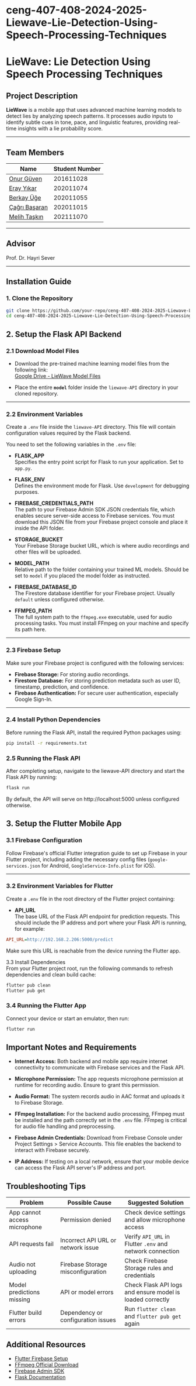 # ceng-407-408-2024-2025-Liewave-Lie-Detection-Using-Speech-Processing-Techniques

# LieWave: Lie Detection Using Speech Processing Techniques

## Project Description
**LieWave** is a mobile app that uses advanced machine learning models to detect lies by analyzing speech patterns. It processes audio inputs to identify subtle cues in tone, pace, and linguistic features, providing real-time insights with a lie probability score.

---

## Team Members

| Name                 | Student Number      |
|----------------------|---------------------|
| [Onur Güven](https://github.com/OnurGuveen)         | 201611028 |
| [Eray Yıkar](https://github.com/Erykr1)   | 202011074 |
| [Berkay Üğe](https://github.com/berkayugeofficial)   | 202011055 |
| [Çağrı Başaran](https://github.com/cagribasaran)   | 202011015 |
| [Melih Taşkın](https://github.com/melihoverflow5) | 202111070 |

---

## Advisor
Prof. Dr. Hayri Sever

---

## Installation Guide

### 1. Clone the Repository  
```bash
git clone https://github.com/your-repo/ceng-407-408-2024-2025-Liewave-Lie-Detection-Using-Speech-Processing-Techniques.git
cd ceng-407-408-2024-2025-Liewave-Lie-Detection-Using-Speech-Processing-Techniques
```
## 2. Setup the Flask API Backend

### 2.1 Download Model Files

- Download the pre-trained machine learning model files from the following link:  
  [Google Drive - LieWave Model Files](https://drive.google.com/drive/folders/1vGualvMVq3KTJ9maXa6oeCHwYVg1qCqT?usp=sharing)

- Place the entire **`model`** folder inside the `liewave-API` directory in your cloned repository.

---

### 2.2 Environment Variables

Create a `.env` file inside the `liewave-API` directory. This file will contain configuration values required by the Flask backend.

You need to set the following variables in the `.env` file:

- **FLASK_APP**  
  Specifies the entry point script for Flask to run your application. Set to `app.py`.

- **FLASK_ENV**  
  Defines the environment mode for Flask. Use `development` for debugging purposes.

- **FIREBASE_CREDENTIALS_PATH**  
  The path to your Firebase Admin SDK JSON credentials file, which enables secure server-side access to Firebase services. You must download this JSON file from your Firebase project console and place it inside the API folder.

- **STORAGE_BUCKET**  
  Your Firebase Storage bucket URL, which is where audio recordings and other files will be uploaded.

- **MODEL_PATH**  
  Relative path to the folder containing your trained ML models. Should be set to `model` if you placed the model folder as instructed.

- **FIREBASE_DATABASE_ID**  
  The Firestore database identifier for your Firebase project. Usually `default` unless configured otherwise.

- **FFMPEG_PATH**  
  The full system path to the `ffmpeg.exe` executable, used for audio processing tasks. You must install FFmpeg on your machine and specify its path here.

---

### 2.3 Firebase Setup

Make sure your Firebase project is configured with the following services:

- **Firebase Storage:** For storing audio recordings.  
- **Firestore Database:** For storing prediction metadata such as user ID, timestamp, prediction, and confidence.  
- **Firebase Authentication:** For secure user authentication, especially Google Sign-In.

---

### 2.4 Install Python Dependencies

Before running the Flask API, install the required Python packages using:

```bash
pip install -r requirements.txt
```

### 2.5 Running the Flask API
After completing setup, navigate to the liewave-API directory and start the Flask API by running:

```bash
flask run
```

By default, the API will serve on http://localhost:5000 unless configured otherwise.

## 3. Setup the Flutter Mobile App

### 3.1 Firebase Configuration

Follow Firebase's official Flutter integration guide to set up Firebase in your Flutter project, including adding the necessary config files (`google-services.json` for Android, `GoogleService-Info.plist` for iOS).

---

### 3.2 Environment Variables for Flutter

Create a `.env` file in the root directory of the Flutter project containing:

- **API_URL**  
  The base URL of the Flask API endpoint for prediction requests. This should include the IP address and port where your Flask API is running, for example:

```ini
API_URL=http://192.168.2.206:5000/predict
```

Make sure this URL is reachable from the device running the Flutter app.

3.3 Install Dependencies  
From your Flutter project root, run the following commands to refresh dependencies and clean build cache:

```bash
flutter pub clean
flutter pub get
```

### 3.4 Running the Flutter App
Connect your device or start an emulator, then run:

```bash
flutter run
```

## Important Notes and Requirements

- **Internet Access:** Both backend and mobile app require internet connectivity to communicate with Firebase services and the Flask API.

- **Microphone Permission:** The app requests microphone permission at runtime for recording audio. Ensure to grant this permission.

- **Audio Format:** The system records audio in AAC format and uploads it to Firebase Storage.

- **FFmpeg Installation:** For the backend audio processing, FFmpeg must be installed and the path correctly set in the `.env` file. FFmpeg is critical for audio file handling and preprocessing.

- **Firebase Admin Credentials:** Download from Firebase Console under Project Settings > Service Accounts. This file enables the backend to interact with Firebase securely.

- **IP Address:** If testing on a local network, ensure that your mobile device can access the Flask API server's IP address and port.

## Troubleshooting Tips

| Problem                 | Possible Cause                  | Suggested Solution                               |
|-------------------------|--------------------------------|-------------------------------------------------|
| App cannot access microphone | Permission denied            | Check device settings and allow microphone access |
| API requests fail       | Incorrect API URL or network issue | Verify `API_URL` in Flutter `.env` and network connection |
| Audio not uploading     | Firebase Storage misconfiguration | Check Firebase Storage rules and credentials     |
| Model predictions missing | API or model errors           | Check Flask API logs and ensure model is loaded correctly |
| Flutter build errors    | Dependency or configuration issues | Run `flutter clean` and `flutter pub get` again  |

## Additional Resources

- [Flutter Firebase Setup](https://firebase.flutter.dev/docs/overview/)
- [FFmpeg Official Download](https://ffmpeg.org/download.html)
- [Firebase Admin SDK](https://firebase.google.com/docs/admin/setup)
- [Flask Documentation](https://flask.palletsprojects.com/en/latest/)
